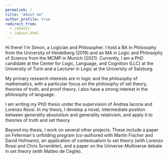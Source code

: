 ```yaml
---
permalink: /
title: "About me"
author_profile: true
redirect_from: 
  - /about/
  - /about.html
---
```

Hi there! I'm Simon, a Logician and Philosopher. I hold a BA in Philosophy from the University of Heidelberg (2019) and an MA in Logic and Philosophy of Science from the MCMP in Munich (2021). Currently, I am a PhD candidate at the Center for Logic, Language, and Cognition (LLC) at the University of Turin and a Lecturer in Logic at the University of Salzburg.

My primary research interests are in logic and the philosophy of mathematics, with a particular focus on the philosophy of set theory, theories of truth, and proof theory. I also have a strong interest in the philosophy of language.

I am writing my PhD thesis under the supervision of Andrea Iacona and Lorenzo Rossi. In my thesis, I develop a novel, intermediate position between generality absolutism and generality relativism, and apply it to theories of truth and set theory.

Beyond my thesis, I work on several other projects. These include a paper on Feferman's unfolding program (co-authored with Martin Fischer and David Hofmann), an application of contextualism to set theory (with Lorenzo Rossi and Chris Scrambler), and a paper on the Universe-Multiverse debate in set theory (with Matteo de Ceglie).
